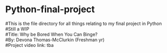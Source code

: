 # Python-final-project
#This is the file directory for all things relating to my final project in Python<br>
#Still a WIP<br>
#Title: Why be Bored When You Can Binge?<br>
#By: Devona Thomas-McClurkin (Freshman yr)<br>
#Project video link: tba
